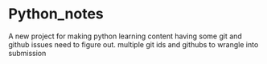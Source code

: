 # Python_notes
A new project for making python learning content
having some git and github issues need to figure out. multiple git ids and githubs to wrangle into submission
